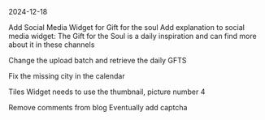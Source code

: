 2024-12-18

Add Social Media Widget for Gift for the soul
Add explanation to social media widget:
The Gift for the Soul is a daily inspiration and can find more about it in these channels

Change the upload batch and retrieve the daily GFTS

Fix the missing city in the calendar

Tiles Widget needs to use the thumbnail, picture number 4

Remove comments from blog
Eventually add captcha
